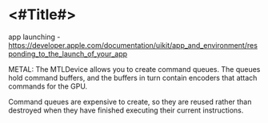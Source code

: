 #  <#Title#>

app launching - https://developer.apple.com/documentation/uikit/app_and_environment/responding_to_the_launch_of_your_app


METAL:
The MTLDevice allows you to create command queues. The queues hold command buffers, and the buffers in turn contain encoders that attach commands for the GPU.

Command queues are expensive to create, so they are reused rather than destroyed when they have finished executing their current instructions.
